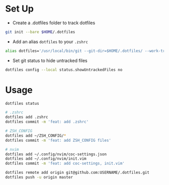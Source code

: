 # Set Up

* Create a .dotfiles folder to track dotfiles
```bash
git init --bare $HOME/.dotfiles
```

* Add an alias `dotfiles` to your `.zshrc`
```bash
alias dotfiles='/usr/local/bin/git --git-dir=$HOME/.dotfiles/ --work-tree=$HOME'
```

* Set git status to hide untracked files
```bash
dotfiles config --local status.showUntrackedFiles no
```

# Usage

```bash
dotfiles status

# .zshrc
dotfiles add .zshrc
dotfiles commit -m 'feat: add .zshrc'

# ZSH_CONFIG
dotfiles add ~/ZSH_CONFIG/*
dotfiles commit -m 'feat: add ZSH_CONFIG files'

# nvim
dotfiles add ~/.config/nvim/coc-settings.json
dotfiles add ~/.config/nvim/init.vim
dotfiles commit -m 'feat: add coc-settings, init.vim'

dotfiles remote add origin git@github.com:USERNAME/.dotfiles.git
dotfiles push -u origin master
```
